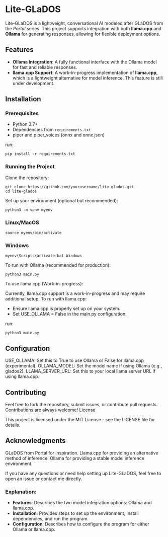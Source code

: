# Lite-GLaDOS

Lite-GLaDOS is a lightweight, conversational AI modeled after GLaDOS from the *Portal* series. This project supports integration with both **llama.cpp** and **Ollama** for generating responses, allowing for flexible deployment options. 

## Features

- **Ollama Integration**: A fully functional interface with the Ollama model for fast and reliable responses.
- **llama.cpp Support**: A work-in-progress implementation of **llama.cpp**, which is a lightweight alternative for model inference. This feature is still under development.

## Installation

### Prerequisites

- Python 3.7+
- Dependencies from `requirements.txt`
- piper and piper_voices (onnx and onnx.json)

run:

    pip install -r requirements.txt

### Running the Project

Clone the repository:

    git clone https://github.com/yourusername/lite-glados.git
    cd lite-glados

Set up your environment (optional but recommended):

    python3 -m venv myenv

### Linux/MacOS
    source myenv/bin/activate 
### Windows
    myenv\Scripts\activate.bat Windows

To run with Ollama (recommended for production):

    python3 main.py

To use llama.cpp (Work-in-progress):

Currently, llama.cpp support is a work-in-progress and may require additional setup. To run with llama.cpp:

- Ensure llama.cpp is properly set up on your system.
- Set USE_OLLAMA = False in the main.py configuration.

run:

    python3 main.py

## Configuration

USE_OLLAMA: Set this to True to use Ollama or False for llama.cpp (experimental).
OLLAMA_MODEL: Set the model name if using Ollama (e.g., glados2).
LLAMA_SERVER_URL: Set this to your local llama server URL if using llama.cpp.

## Contributing

Feel free to fork the repository, submit issues, or contribute pull requests. Contributions are always welcome!
License

This project is licensed under the MIT License - see the LICENSE file for details.


## Acknowledgments
GLaDOS from Portal for inspiration.
Llama.cpp for providing an alternative method of inference.
Ollama for providing a stable model inference environment.

If you have any questions or need help setting up Lite-GLaDOS, feel free to open an issue or contact me directly.


### Explanation:
- **Features**: Describes the two model integration options: Ollama and llama.cpp.
- **Installation**: Provides steps to set up the environment, install dependencies, and run the program.
- **Configuration**: Describes how to configure the program for either Ollama or llama.cpp.

